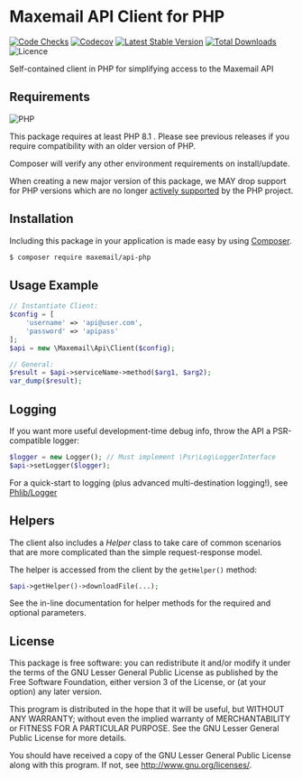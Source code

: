 # Maxemail API Client for PHP

[![Code Checks](https://img.shields.io/github/actions/workflow/status/maxemail/api-php/code-checks.yml?logo=github)](https://github.com/maxemail/api-php/actions/workflows/code-checks.yml)
[![Codecov](https://img.shields.io/codecov/c/github/maxemail/api-php.svg?logo=codecov)](https://codecov.io/gh/maxemail/api-php)
[![Latest Stable Version](https://img.shields.io/packagist/v/maxemail/api-php.svg?logo=packagist)](https://packagist.org/packages/maxemail/api-php)
[![Total Downloads](https://img.shields.io/packagist/dt/maxemail/api-php.svg?logo=packagist)](https://packagist.org/packages/maxemail/api-php)
![Licence](https://img.shields.io/github/license/maxemail/api-php.svg)

Self-contained client in PHP for simplifying access to the Maxemail API

## Requirements

![PHP](https://img.shields.io/badge/php-%5E8.1-brightgreen.svg)

This package requires at least PHP 8.1 . Please see previous releases if you
require compatibility with an older version of PHP.

Composer will verify any other environment requirements on install/update.

When creating a new major version of this package, we MAY drop support for PHP
versions which are no longer
[actively supported](https://php.net/supported-versions.php) by the PHP project.


## Installation

Including this package in your application is made easy by using
[Composer](https://getcomposer.org).

```sh
$ composer require maxemail/api-php
```

## Usage Example

```php
// Instantiate Client:
$config = [
    'username' => 'api@user.com',
    'password' => 'apipass'
];
$api = new \Maxemail\Api\Client($config);

// General:
$result = $api->serviceName->method($arg1, $arg2);
var_dump($result);
```

## Logging

If you want more useful development-time debug info, throw the API a PSR-compatible logger:

```php
$logger = new Logger(); // Must implement \Psr\Log\LoggerInterface
$api->setLogger($logger);
```

For a quick-start to logging (plus advanced multi-destination logging!), see [Phlib/Logger](https://github.com/phlib/logger)

## Helpers

The client also includes a *Helper* class to take care of common scenarios that
are more complicated than the simple request-response model.

The helper is accessed from the client by the `getHelper()` method:

```php
$api->getHelper()->downloadFile(...);
```

See the in-line documentation for helper methods for the required and optional
parameters.

## License

This package is free software: you can redistribute it and/or modify
it under the terms of the GNU Lesser General Public License as published by
the Free Software Foundation, either version 3 of the License, or
(at your option) any later version.

This program is distributed in the hope that it will be useful,
but WITHOUT ANY WARRANTY; without even the implied warranty of
MERCHANTABILITY or FITNESS FOR A PARTICULAR PURPOSE.  See the
GNU Lesser General Public License for more details.

You should have received a copy of the GNU Lesser General Public License
along with this program.  If not, see <http://www.gnu.org/licenses/>.
